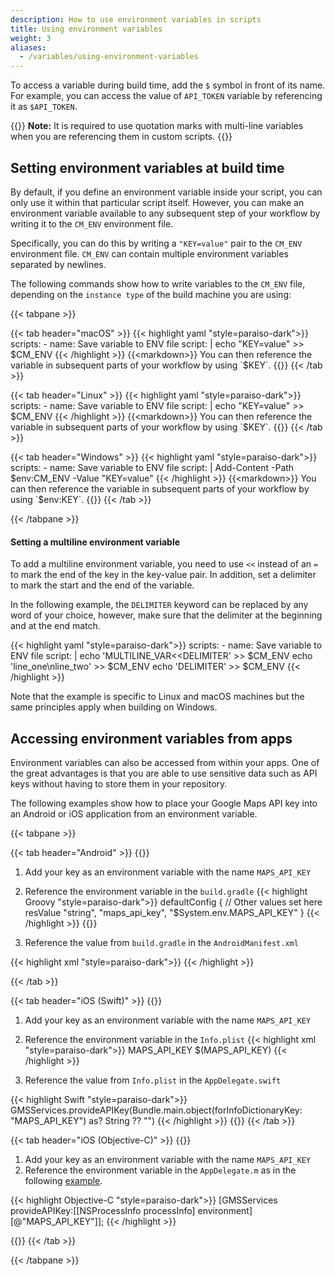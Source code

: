 ```yaml
---
description: How to use environment variables in scripts
title: Using environment variables
weight: 3
aliases:
  - /variables/using-environment-variables
---
```


To access a variable during build time, add the `$` symbol in front of its name. For example, you can access the value of `API_TOKEN` variable by referencing it as `$API_TOKEN`.

{{<notebox>}}
**Note:** It is required to use quotation marks with multi-line variables when you are referencing them in custom scripts.
{{</notebox>}}


## Setting environment variables at build time

By default, if you define an environment variable inside your script, you can only use it within that particular script itself. However, you can make an environment variable available to any subsequent step of your workflow by writing it to the `CM_ENV` environment file.

Specifically, you can do this by writing a `"KEY=value"` pair to the `CM_ENV` environment file. `CM_ENV` can contain multiple environment variables separated by newlines.

The following commands show how to write variables to the `CM_ENV` file, depending on the `instance type` of the build machine you are using:

{{< tabpane >}}

{{< tab header="macOS" >}}
{{< highlight yaml "style=paraiso-dark">}}
  scripts:
    - name: Save variable to ENV file
      script: | 
        echo "KEY=value" >> $CM_ENV
{{< /highlight >}}
{{<markdown>}}
You can then reference the variable in subsequent parts of your workflow by using `$KEY`.
{{</markdown>}}
{{< /tab >}}

{{< tab header="Linux" >}}
{{< highlight yaml "style=paraiso-dark">}}
  scripts:
    - name: Save variable to ENV file
      script: | 
        echo "KEY=value" >> $CM_ENV
{{< /highlight >}}
{{<markdown>}}
You can then reference the variable in subsequent parts of your workflow by using `$KEY`.
{{</markdown>}}
{{< /tab >}}

{{< tab header="Windows" >}}
{{< highlight yaml "style=paraiso-dark">}}
  scripts:
    - name: Save variable to ENV file
      script: | 
        Add-Content -Path $env:CM_ENV -Value "KEY=value"
{{< /highlight >}}
{{<markdown>}}
You can then reference the variable in subsequent parts of your workflow by using `$env:KEY`.
{{</markdown>}}
{{< /tab >}}

{{< /tabpane >}}


#### Setting a multiline environment variable

To add a multiline environment variable, you need to use `<<` instead of an `=` to mark the end of the key in the key-value pair. In addition, set a delimiter to mark the start and the end of the variable. 

In the following example, the `DELIMITER` keyword can be replaced by any word of your choice, however, make sure that the delimiter at the beginning and at the end match.

{{< highlight yaml "style=paraiso-dark">}}
  scripts:
    - name: Save variable to ENV file
      script: | 
        echo 'MULTILINE_VAR<<DELIMITER' >> $CM_ENV
        echo 'line_one\nline_two' >> $CM_ENV
        echo 'DELIMITER' >> $CM_ENV
{{< /highlight >}}


Note that the example is specific to Linux and macOS machines but the same principles apply when building on Windows.



## Accessing environment variables from apps

Environment variables can also be accessed from within your apps. One of the great advantages is that you are able to use sensitive data such as API keys without having to store them in your repository.

The following examples show how to place your Google Maps API key into an Android or iOS application from an environment variable.

{{< tabpane >}}

{{< tab header="Android" >}}
{{<markdown>}}

1. Add your key as an environment variable with the name `MAPS_API_KEY`
2. Reference the environment variable in the `build.gradle`
{{< highlight Groovy "style=paraiso-dark">}}
defaultConfig {
    // Other values set here
    resValue "string", "maps_api_key", "$System.env.MAPS_API_KEY"
}
{{< /highlight >}}
{{</markdown>}}

3. Reference the value from `build.gradle` in the `AndroidManifest.xml`

{{< highlight xml "style=paraiso-dark">}}
<meta-data
    android:name="com.google.android.geo.API_KEY"
    android:value="@string/maps_api_key"
/>
{{< /highlight >}}

{{< /tab >}}

{{< tab header="iOS (Swift)" >}}
{{<markdown>}}
1. Add your key as an environment variable with the name `MAPS_API_KEY`
2. Reference the environment variable in the `Info.plist`
{{< highlight xml "style=paraiso-dark">}}
<key>MAPS_API_KEY</key>
<string>$(MAPS_API_KEY)</string>
{{< /highlight >}}

3. Reference the value from `Info.plist` in the `AppDelegate.swift`

{{< highlight Swift "style=paraiso-dark">}}
GMSServices.provideAPIKey(Bundle.main.object(forInfoDictionaryKey: "MAPS_API_KEY") as? String ?? "")
{{< /highlight >}}
{{</markdown>}}
{{< /tab >}}

{{< tab header="iOS (Objective-C)" >}}
{{<markdown>}}
1. Add your key as an environment variable with the name `MAPS_API_KEY`
2. Reference the environment variable in the `AppDelegate.m` as in the following [example](https://github.com/flutter/plugins/blob/master/packages/google_maps_flutter/google_maps_flutter/example/ios/Runner/AppDelegate.m).

{{< highlight Objective-C "style=paraiso-dark">}}
[GMSServices provideAPIKey:[[NSProcessInfo processInfo] environment][@"MAPS_API_KEY"]];
{{< /highlight >}}

{{</markdown>}}
{{< /tab >}}

{{< /tabpane >}}

